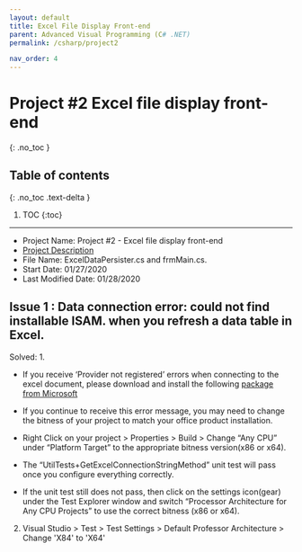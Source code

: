 ```yaml
---
layout: default
title: Excel File Display Front-end
parent: Advanced Visual Programming (C# .NET)
permalink: /csharp/project2

nav_order: 4
---
```


# Project #2 Excel file display front-end
{: .no_toc }

## Table of contents
{: .no_toc .text-delta }

1. TOC
{:toc}

---
*  Project Name: Project #2 - Excel file display front-end
* [Project Description](../../assets/files/012720_Csharp_Project2_Excel_File_Display_Front-end.pdf)
*  File Name: ExcelDataPersister.cs and frmMain.cs.
*  Start Date: 01/27/2020
*  Last Modified Date: 01/28/2020


## Issue 1 : Data connection error: could not find installable ISAM.  when you refresh a data table in Excel.

Solved: 
1. 
- If you receive ‘Provider not registered’ errors when connecting to the excel document, please download and 
install the following [package from Microsoft](https://www.microsoft.com/en-us/download/details.aspx?id=54920)
- If you continue to receive this error message, you may need to change the bitness of your project to match your office product installation.  

- Right Click on your project > Properties > Build > Change “Any CPU” under “Platform Target” to the appropriate bitness version(x86 or x64).
- The “UtilTests+GetExcelConnectionStringMethod” unit test will pass once you configure everything correctly.
- If the unit test still does not pass, then click on the settings icon(gear) under the Test Explorer window and switch “Processor Architecture for Any CPU Projects” to use the correct bitness (x86 or x64).

2. Visual Studio > Test > Test Settings > Default Professor Architecture > Change 'X84' to 'X64'

